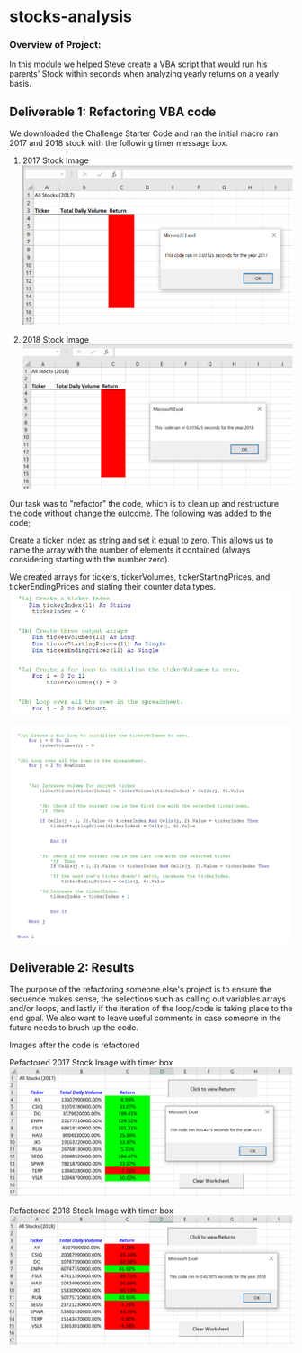 # stocks-analysis
### Overview of Project: 
In this module we helped Steve create a VBA script that would run his parents' Stock within seconds when analyzing yearly returns on a yearly basis. 
## Deliverable 1: Refactoring VBA code
We downloaded the Challenge Starter Code and ran the initial macro ran 2017 and 2018 stock with the following timer message box.

1. 2017 Stock Image 
![This is an image](https://github.com/IIrazoque/stocks-analysis/blob/b4dd0f0eda123c85e30985efc60e5dd9c44ae567/Original%20Code_Data%20table%20_2017.PNG)

3. 2018 Stock Image
![This is an image](https://github.com/IIrazoque/stocks-analysis/blob/b4dd0f0eda123c85e30985efc60e5dd9c44ae567/Original%20Code_Data%20table%20_2018.PNG)

Our task was to "refactor" the code, which is to clean up and restructure the code without change the outcome. The following was added to the code;

Create a ticker index as string and set it equal to zero. This allows us to name the array with the number of elements it contained (always considering starting with the number zero). 

We created arrays for tickers, tickerVolumes, tickerStartingPrices, and tickerEndingPrices and stating their counter data types.
![This is an image](https://github.com/IIrazoque/stocks-analysis/blob/f520f978ae2808c98aa29d02f6e15bbd3d7a40f5/codepart1.PNG)


![This is an image](https://github.com/IIrazoque/stocks-analysis/blob/f520f978ae2808c98aa29d02f6e15bbd3d7a40f5/codepart2.PNG)

## Deliverable 2: Results
The purpose of the refactoring someone else's project is to ensure the sequence makes sense, the selections such as calling out variables arrays and/or loops, and lastly if the iteration of the loop/code is taking place to the end goal. We also want to leave useful comments in case someone in the future needs to brush up the code. 

Images after the code is refactored 

Refactored 2017 Stock Image with timer box
![This is an image](https://github.com/IIrazoque/stocks-analysis/blob/7d3822d591b2c901ea1d5160f76840ed6d6651cb/Refactor%20code%202017.PNG)

Refactored 2018 Stock Image with timer box
![This is an image](https://github.com/IIrazoque/stocks-analysis/blob/7d3822d591b2c901ea1d5160f76840ed6d6651cb/Refactor%20code%202018.PNG)

